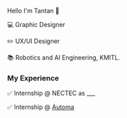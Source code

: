 Hello I'm Tantan 🤩 

💻 Graphic Designer

✏️ UX/UI Designer

📚 Robotics and AI Engineering, KMITL.

### My Experience

✅ Internship @ NECTEC as ___

✅ Internship @ [Automa](https://automarobotics.wixsite.com/zoocial?fbclid=IwAR0AzYKC6Bi59RgPZ3o1NmfxPP_eRI4exxg1BzLnL3z_nCw618XfQAsbvIk)
